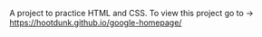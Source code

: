 A project to practice HTML and CSS.  To view this project go to -> https://hootdunk.github.io/google-homepage/

